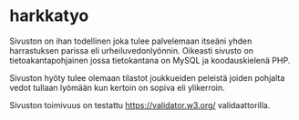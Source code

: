 # harkkatyo

Sivuston on ihan todellinen joka tulee palvelemaan itseäni yhden harrastuksen parissa eli urheiluvedonlyönnin. Oikeasti sivusto on tietoakantapohjainen jossa tietokantana on MySQL ja koodauskielenä PHP.

Sivuston hyöty tulee olemaan tilastot joukkueiden peleistä joiden pohjalta vedot tullaan lyömään kun kertoin on sopiva eli ylikerroin.

Sivuston toimivuus on testattu https://validator.w3.org/ validaattorilla.
